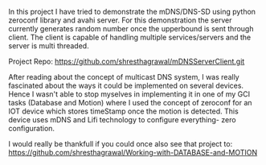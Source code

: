 In this project I have tried to demonstrate the mDNS/DNS-SD using python zeroconf library and avahi server. For this demonstration the server currently generates random number once the upperbound is sent through client. The client is capable of handling multiple services/servers and the server is multi threaded. 

Project Repo: https://github.com/shresthagrawal/mDNSServerClient.git

After reading about the concept of multicast DNS system, I was really fascinated about the ways it could be implemented on several devices. Hence I wasn't able to stop myselves in implementing it in one of my GCI tasks (Database and Motion) where I used the concept of zeroconf for an IOT device which stores timeStamp once the motion is detected. This device uses mDNS and Lifi technology to configure everything- zero configuration.

I would really be thankfull if you could once also see that project to:
https://github.com/shresthagrawal/Working-with-DATABASE-and-MOTION